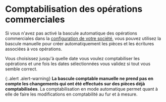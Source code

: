 # Comptabilisation des opérations commerciales 

Si vous n'avez pas activé la bascule automatique des opérations commerciales dans la [configuration de votre société](/backend/companies/edit), vous pouvez utilisez la bascule manuelle pour créer automatiquement les pièces et les écritures associées à vos opérations.

Vous choisissez jusqu'à quelle date vous voulez comptabiliser les opérations et une fois les dates sélectionnées vous validez si tout vous semble correct.

{:.alert .alert-warning}
**La bascule comptable manuelle ne prend pas en compte les changements qui ont été effectués sur des pièces déjà comptabilisées**. La comptabilisation en mode automatique permet quant à elle de faire les modifications en comptabilité au fur et à mesure.
